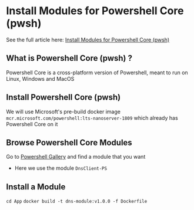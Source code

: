 # Install Modules for Powershell Core (pwsh)

See the full article here: [Install Modules for Powershell Core (pwsh)](https://coolstercodes.com/installing-modules-for-powershell-core-pwsh/)

## What is Powershell Core (pwsh) ?
Powershell Core is a cross-platform version of Powershell, meant to run on Linux, Windows and MacOS

## Install Powershell Core (pwsh)
We will use Microsoft's pre-build docker image `mcr.microsoft.com/powershell:lts-nanoserver-1809` which already has Powershell Core on it

## Browse Powershell Core Modules
Go to [Powershell Gallery](https://www.powershellgallery.com/) and find a module that you want
- Here we use the module `DnsClient-PS`

## Install a Module
`cd App`
`docker build -t dns-module:v1.0.0 -f Dockerfile`